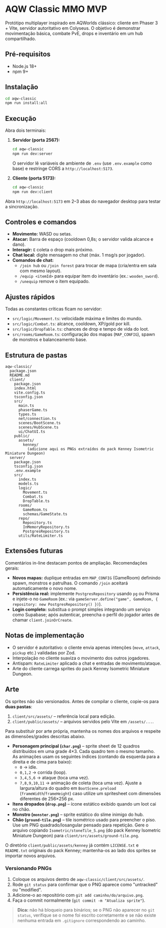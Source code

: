 # AQW Classic MMO MVP

Protótipo multiplayer inspirado em AQWorlds clássico: cliente em Phaser 3 + Vite, servidor autoritativo em Colyseus. O objetivo é demonstrar movimentação básica, combate PvE, drops e inventário em um hub compartilhado.

## Pré-requisitos

- Node.js 18+
- npm 9+

## Instalação

```bash
cd aqw-classic
npm run install:all
```

## Execução

Abra dois terminais:

1. **Servidor (porta 2567):**
   ```bash
   cd aqw-classic
   npm run dev:server
   ```
   O servidor lê variáveis de ambiente de `.env` (use `.env.example` como base) e restringe CORS a `http://localhost:5173`.

2. **Cliente (porta 5173):**
   ```bash
   cd aqw-classic
   npm run dev:client
   ```

Abra `http://localhost:5173` em 2–3 abas do navegador desktop para testar a sincronização.

## Controles e comandos

- **Movimento:** WASD ou setas.
- **Atacar:** Barra de espaço (cooldown 0,8s; o servidor valida alcance e dano).
- **Interagir:** `E` coleta o drop mais próximo.
- **Chat local:** digite mensagem no chat (máx. 1 msg/s por jogador).
- **Comandos de chat:**
  - `/join hub` ou `/join forest` para trocar de mapa (cria/entra em sala com mesmo layout).
  - `/equip <itemId>` para equipar item do inventário (ex.: `wooden_sword`).
  - `/unequip` remove o item equipado.

## Ajustes rápidos

Todas as constantes críticas ficam no servidor:

- `src/logic/Movement.ts`: velocidade máxima e limites do mundo.
- `src/logic/Combat.ts`: alcance, cooldown, XP/gold por kill.
- `src/logic/DropTable.ts`: chances de drop e tempo de vida do loot.
- `src/rooms/GameRoom.ts`: configuração dos mapas (`MAP_CONFIG`), spawn de monstros e balanceamento base.

## Estrutura de pastas

```
aqw-classic/
  package.json
  README.md
  client/
    package.json
    index.html
    vite.config.ts
    tsconfig.json
    src/
      main.ts
      phaserGame.ts
      types.ts
      net/connection.ts
      scenes/BootScene.ts
      scenes/HubScene.ts
      ui/ChatUI.ts
    public/
      assets/
        kenney/
          (adicione aqui os PNGs extraídos do pack Kenney Isometric Miniature Dungeon)
  server/
    package.json
    tsconfig.json
    .env.example
    src/
      index.ts
      models.ts
      logic/
        Movement.ts
        Combat.ts
        DropTable.ts
      rooms/
        GameRoom.ts
        schemas/GameState.ts
      repo/
        Repository.ts
        InMemoryRepository.ts
        PostgresRepository.ts
      utils/RateLimiter.ts
```

## Extensões futuras

Comentários in-line destacam pontos de ampliação. Recomendações gerais:

- **Novos mapas:** duplique entradas em `MAP_CONFIG` (GameRoom) definindo spawn, monstros e patrulhas. O comando `/join` aceitará automaticamente o novo nome.
- **Persistência real:** implemente `PostgresRepository` usando `pg` ou Prisma e injete-o no `GameRoom` (ex.: via `gameServer.define("game", GameRoom, { repository: new PostgresRepository() })`).
- **Login completo:** substitua o prompt simples integrando um serviço como Supabase; após autenticar, preencha o perfil do jogador antes de chamar `client.joinOrCreate`.

## Notas de implementação

- O servidor é autoritativo: o cliente envia apenas intenções (`move`, `attack`, `pickup` etc.) validadas por Zod.
- Interpolação no cliente suaviza o movimento dos outros jogadores.
- Antispam: `RateLimiter` aplicado a chat e entradas de movimento/ataque.
- Arte do cliente carrega sprites do pack Kenney Isometric Miniature Dungeon.

## Arte

Os sprites não são versionados. Antes de compilar o cliente, copie-os para **duas pastas**:

1. `client/src/assets/` – referência local para edição.
2. `client/public/assets/` – arquivos servidos pelo Vite em `/assets/...`.

Para substituir por arte própria, mantenha os nomes dos arquivos e respeite as dimensões/grades descritas abaixo.

- **Personagem principal (`char.png`)** – sprite sheet de 12 quadros distribuídos em uma grade 4×3. Cada quadro tem o mesmo tamanho. As animações usam os seguintes índices (contando da esquerda para a direita e de cima para baixo):
  - `0` → idle.
  - `0,1,2` → corrida (loop).
  - `3,4,5,6` → ataque (toca uma vez).
  - `7,8,9,10,11` → animação de coleta (toca uma vez).
  Ajuste a largura/altura do quadro em `BootScene.preload` (`frameWidth`/`frameHeight`) caso utilize um spritesheet com dimensões diferentes de 256×256 px.
- **Itens dropados (`drop.png`)** – ícone estático exibido quando um loot cai no chão.
- **Monstro (`monster.png`)** – sprite estático do slime inimigo do hub.
- **Chão (`ground-tile.png`)** – tile isométrico usado para preencher o piso. Use um PNG quadrado/losangular pensado para repetição. Gere o arquivo copiando `Isometric/stoneTile_S.png` (do pack Kenney Isometric Miniature Dungeon) para `client/src/assets/ground-tile.png`.

O diretório `client/public/assets/kenney` já contém `LICENSE.txt` e `README.txt` originais do pack Kenney; mantenha-os ao lado dos sprites se importar novos arquivos.

### Versionando PNGs

1. Coloque os arquivos dentro de `aqw-classic/client/src/assets/`.
2. Rode `git status` para confirmar que o PNG aparece como "untracked" ou "modified".
3. Adicione-o ao repositório com `git add caminho/do/arquivo.png`.
4. Faça o commit normalmente (`git commit -m "Atualiza sprite"`).

> **Dica:** não há bloqueio para binários; se o PNG não aparecer no `git status`, verifique se o nome foi escrito corretamente e se não existe nenhuma entrada em `.gitignore` correspondendo ao caminho.
